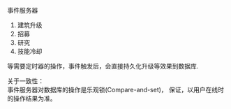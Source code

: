 事件服务器

1. 建筑升级
2. 招募
3. 研究
4. 技能冷却

等需要定时器的操作，事件触发后，会直接持久化升级等效果到数据库.

关于一致性：   
事件服务器对数据库的操作是乐观锁(Compare-and-set)， 保证，以用户在线时的操作结果为准。   
